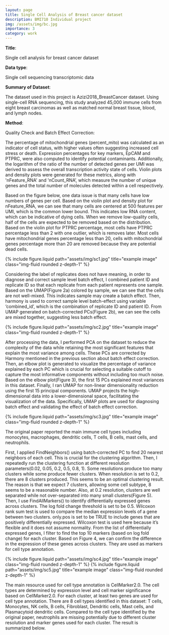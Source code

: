 ```yaml
---
layout: page
title: Single Cell Analysis of Breast cancer dataset
description: BMI710 Individual project
img: /assets/img/bc.jpg
importance: 3
category: work
---
```


**Title**:

Single cell analysis for breast cancer dataset

**Data type**:

Single cell sequencing transcriptomic data

**Summary of Dataset**:

The dataset used in this project is Azizi2018_BreastCancer dataset. Using single-cell RNA sequencing, this study analyzed 45,000 immune cells from eight breast carcinomas as well as matched normal breast tissue, blood, and lymph nodes.

**Method**:

Quality Check and Batch Effect Correction:

The percentage of mitochondrial genes (percent_mito) was calculated as an indicator of cell status, with higher values often suggesting increased cell stress or death. Expression percentages for key markers, EpCAM and PTPRC, were also computed to identify potential contaminants. Additionally, the logarithm of the ratio of the number of detected genes per UMI was derived to assess the overall transcription activity state of cells. Violin plots and density plots were generated for these metrics, along with 'nFeature_RNA' and 'nCount_RNA’, which measure the number of unique genes and the total number of molecules detected within a cell respectively. 

Based on the figure below, one data issue is that many cells have low numbers of genes per cell. Based on the violin plot and density plot for nFeature_RNA, we can see that many cells are centered at 500 features per UMI, which is the common lower bound. This indicates low RNA content, which can be indicative of dying cells. When we remove low-quality cells, half of the cells are expected to be removed based on the distribution. Based on the violin plot for PTPRC percentage, most cells have PTPRC percentage less than 2 with one outlier, which is removes later. Most cells have mitochondrial genes percentage less than 20, cells with mitochondrial genes percentage more than 20 are removed because they are potential dead cells. 


{% include figure.liquid path="assets/img/sc1.jpg" title="example image" class="img-fluid rounded z-depth-1" %}

Considering the label of replicates does not have meaning, in order to diagnose and correct sample level batch effect, I combined patient ID and replicate ID so that each replicate from each patient represents one sample.  Based on the UMAP(Figure 2a) colored by sample, we can see that the cells are not well-mixed. This indicates sample may create a batch effect. Then, harmony is used to correct sample level batch-effect using variable ‘combined_id’, which is the combination of replicate ID and patient ID. From UMAP generated on batch-corrected PCs(Figure 2b), we can see the cells are mixed together, suggesting less batch effect. 

{% include figure.liquid path="assets/img/sc2.jpg" title="example image" class="img-fluid rounded z-depth-1" %}

After processing the data, I performed PCA on the dataset to reduce the complexity of the data while retaining the most significant features that explain the most variance among cells. These PCs are corrected by Harmony mentioned in the previous section about batch effect correction. Then, an elbow plot is generated to visualize the percentage of variance explained by each PC which is crucial for selecting a suitable cutoff to capture the most informative components without including too much noise. Based on the elbow plot(Figure 3), the first 15 PCs explained most variances in this dataset. Finally, I ran UMAP for non-linear dimensionality reduction using the first 15 principal components. UMAP projects the high-dimensional data into a lower-dimensional space, facilitating the visualization of the data. Specifically, UMAP plots are used for diagnosing batch effect and validating the effect of batch effect correction.

{% include figure.liquid path="assets/img/sc3.jpg" title="example image" class="img-fluid rounded z-depth-1" %}

The original paper reported the main immune cell types including monocytes, macrophages, dendritic cells, T cells, B cells, mast cells, and neutrophils. 

First, I applied FindNeighbors() using batch-corrected PC to find 20 nearest neighbors of each cell. This is crucial for the clustering algorithm. Then, I repeatedly run the clustering function at different resolution parameters(0.02, 0.05, 0.2, 0.5, 0.8, 1). Some resolutions produce too many clusters while some produce fewer clusters. When resolution is set to 0.2, there are 8 clusters produced. This seems to be an optimal clustering result. The reason is that we expect 7 clusters, allowing some cell subtype, 8 seems to be a reasonable number. Also, at 0.2 resolution, clusters are well separated while not over-separated into many small clusters(Figure 5). Then, I use FindAllMarkers() to identify differentially expressed genes across clusters. The log fold change threshold is set to be 0.5. Wilcoxon rank sum test is used to compare the median expression levels of a gene between two clusters. only.pos is set to be TRUE to include genes that are positively differentially expressed. Wilcoxon test is used here because it’s flexible and it does not assume normality. From the list of differentially expressed genes, I filter to find the top 10 markers (based on log fold change) for each cluster. Based on Figure 4, we can confirm the difference in the expression of these genes across clusters. They are used as markers for cell type annotation. 

{% include figure.liquid path="assets/img/sc4.jpg" title="example image" class="img-fluid rounded z-depth-1" %}
{% include figure.liquid path="assets/img/sc5.jpg" title="example image" class="img-fluid rounded z-depth-1" %}

The main resource used for cell type annotation is CellMarker2.0.  The cell types are determined by expression level and cell marker significance based on CellMarker2.0. For each cluster, at least two genes are used for cell type annotation. There are 8 cell types identified in this dataset: T cells, Monocytes, NK cells, B cells, Fibroblast, Dendritic cells, Mast cells, and Plasmacytoid dendritic cells. Compared to the cell type identified by the original paper, neutrophils are missing potentially due to different cluster resolution and marker genes used for each cluster. The result is summarized below.




